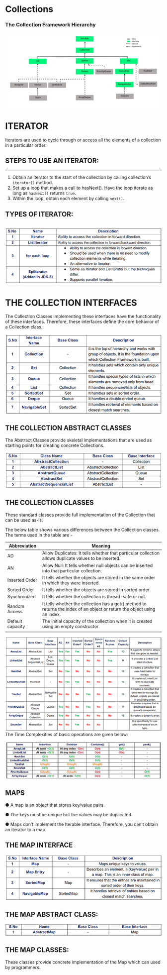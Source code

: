 # Collections
### The Collection Framework Hierarchy
![](images/Collection-Framework-1.png)
# ITERATOR
Iterators are used to cycle through or access all the elements of a collection in a particular order.

## STEPS TO USE AN ITERATOR:
---
1. Obtain an iterator to the start of the collection by calling collection’s `iterator()` method.
2. Set up a loop that makes a call to hasNext(). Have the loop iterate as long as `hasNext()`
returns `true`.
3. Within the loop, obtain each element by calling `next()`.

## TYPES OF ITERATOR:

![img](images/1.Iterator_1.png)
---
# THE COLLECTION INTERFACES
The Collection Classes implementing these interfaces have the functionality of these
interfaces. Therefore, these interfaces define the core behavior of a Collection class.

![img](images/2.Coll_Inter.png)

## THE COLLECTION ABSTRACT CLASSES
The Abstract Classes provide skeletal implementations that are used as starting points for
creating concrete Collections.

![img](images/3.Coll_Abs_Class.png)

## THE COLLECTION CLASSES

These standard classes provide full implementation of the Collection that can be used as-is.

The below table shows various differences between the Collection classes. The terms used
in the table are -


|           Abbreviation     |         Meaning                    |
|----------------------------|------------------------------------|
|     AD       |    Allow Duplicates: It tells whether that particular collection allows duplicate values to be inserted.     |
|       AN       |     Allow Null: It tells whether null objects can be inserted into that particular collection.    |
|     Inserted Order         |   It tells whether the objects are stored in the same order in which they were inserted.      |
|  Sorted Order      |   It tells whether the objects are stored in sorted order.      |
| Synchronized    |  It tells whether the collection is thread-safe or not.   |
|       Random Access       |  It tells whether the collection has a get() method to returns the index of an object or return the object using an index.       |
|       Default capacity     |       The initial capacity of the collection when it is created using an empty constructor.  |
|              |         |

![](images/4.Coll_Classes_3.png)
The Time Complexities of basic operations are given below:

![](images/11.Coll_Time_1.png)

## MAPS

● A map is an object that stores key/value pairs.

● The keys must be unique but the values may be duplicated.

● Maps don’t implement the Iterable interface. Therefore, you can’t obtain an iterator to a
map.

## THE MAP INTERFACE

![](images/5.Map_Inter.png)

## THE MAP ABSTRACT CLASS:
![](images/6.Map_Abs_Class.png)

## THE MAP CLASSES:

These classes provide concrete implementation of the Map which can used by programmers.

![]()